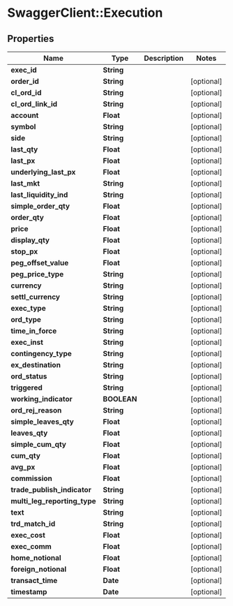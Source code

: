 # SwaggerClient::Execution

## Properties
Name | Type | Description | Notes
------------ | ------------- | ------------- | -------------
**exec_id** | **String** |  | 
**order_id** | **String** |  | [optional] 
**cl_ord_id** | **String** |  | [optional] 
**cl_ord_link_id** | **String** |  | [optional] 
**account** | **Float** |  | [optional] 
**symbol** | **String** |  | [optional] 
**side** | **String** |  | [optional] 
**last_qty** | **Float** |  | [optional] 
**last_px** | **Float** |  | [optional] 
**underlying_last_px** | **Float** |  | [optional] 
**last_mkt** | **String** |  | [optional] 
**last_liquidity_ind** | **String** |  | [optional] 
**simple_order_qty** | **Float** |  | [optional] 
**order_qty** | **Float** |  | [optional] 
**price** | **Float** |  | [optional] 
**display_qty** | **Float** |  | [optional] 
**stop_px** | **Float** |  | [optional] 
**peg_offset_value** | **Float** |  | [optional] 
**peg_price_type** | **String** |  | [optional] 
**currency** | **String** |  | [optional] 
**settl_currency** | **String** |  | [optional] 
**exec_type** | **String** |  | [optional] 
**ord_type** | **String** |  | [optional] 
**time_in_force** | **String** |  | [optional] 
**exec_inst** | **String** |  | [optional] 
**contingency_type** | **String** |  | [optional] 
**ex_destination** | **String** |  | [optional] 
**ord_status** | **String** |  | [optional] 
**triggered** | **String** |  | [optional] 
**working_indicator** | **BOOLEAN** |  | [optional] 
**ord_rej_reason** | **String** |  | [optional] 
**simple_leaves_qty** | **Float** |  | [optional] 
**leaves_qty** | **Float** |  | [optional] 
**simple_cum_qty** | **Float** |  | [optional] 
**cum_qty** | **Float** |  | [optional] 
**avg_px** | **Float** |  | [optional] 
**commission** | **Float** |  | [optional] 
**trade_publish_indicator** | **String** |  | [optional] 
**multi_leg_reporting_type** | **String** |  | [optional] 
**text** | **String** |  | [optional] 
**trd_match_id** | **String** |  | [optional] 
**exec_cost** | **Float** |  | [optional] 
**exec_comm** | **Float** |  | [optional] 
**home_notional** | **Float** |  | [optional] 
**foreign_notional** | **Float** |  | [optional] 
**transact_time** | **Date** |  | [optional] 
**timestamp** | **Date** |  | [optional] 


